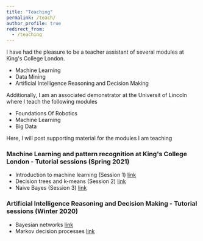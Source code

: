 ```yaml
---
title: "Teaching"
permalink: /teach/
author_profile: true
redirect_from:
  - /teaching
---
```


<div class="text-justify">

<p>I have had the pleasure to be a teacher assistant of several modules at King's College London.</p>

<ul>
  <li>Machine Learning </li>
  <li>Data Mining</li>
  <li>Artificial Intelligence Reasoning and Decision Making</li>
</ul>

<p> Additionally, I am an associated demonstrator at the Universit of Lincoln where I teach the following modules </p>

<ul>
  <li> Foundations Of Robotics </li>
  <li> Machine Learning </li>
  <li> Big Data</li>
</ul>


<p>Here, I will post supporting material for the modules I am teaching</p>

<h3> Machine Learning and pattern recognition at King's College London - Tutorial sessions (Spring 2021) </h3>
<ul>
  <li> Introduction to machine learning (Session 1) <a href="https://adrianxsalazar.github.io/files/machine_learning_2021/adrian_salazar_notes_introducctio_machine_learning_1.pdf">link</a></li>
  <li> Decision trees and k-means (Session 2) <a href="https://adrianxsalazar.github.io/files/machine_learning_2021/adrian_salazar_notes_decision_tree_2.pdf">link</a> </li>
  <li> Naive Bayes (Session 3) <a href="https://adrianxsalazar.github.io/files/machine_learning_2021/adrian_salazar_notes_naive_bayes_3.pdf">link</a> </li>
</ul>


<h3> Artificial Intelligence Reasoning and Decision Making - Tutorial sessions (Winter 2020) </h3>
<ul>
  <li>Bayesian networks <a href="https://adrianxsalazar.github.io/files/asg_bayessian_networks.pdf">link</a></li>
  <li>Markov decision processes <a href="https://adrianxsalazar.github.io/files/asg_sequential_decision_making.pdf">link</a> </li>
</ul>
